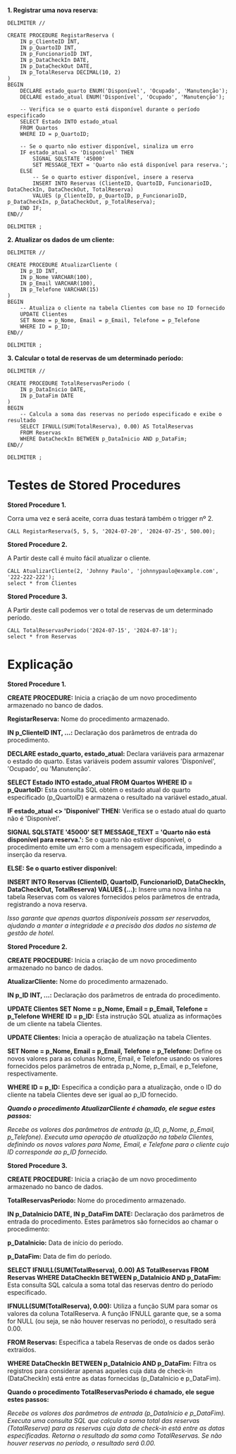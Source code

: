 **1. Registrar uma nova reserva:**

```
DELIMITER //

CREATE PROCEDURE RegistarReserva (
    IN p_ClienteID INT,
    IN p_QuartoID INT,
    IN p_FuncionarioID INT,
    IN p_DataCheckIn DATE,
    IN p_DataCheckOut DATE,
    IN p_TotalReserva DECIMAL(10, 2)
)
BEGIN
    DECLARE estado_quarto ENUM('Disponível', 'Ocupado', 'Manutenção');
    DECLARE estado_atual ENUM('Disponível', 'Ocupado', 'Manutenção');

    -- Verifica se o quarto está disponível durante o período especificado
    SELECT Estado INTO estado_atual
    FROM Quartos
    WHERE ID = p_QuartoID;

    -- Se o quarto não estiver disponível, sinaliza um erro
    IF estado_atual <> 'Disponível' THEN
        SIGNAL SQLSTATE '45000'
        SET MESSAGE_TEXT = 'Quarto não está disponível para reserva.';
    ELSE
        -- Se o quarto estiver disponível, insere a reserva
        INSERT INTO Reservas (ClienteID, QuartoID, FuncionarioID, DataCheckIn, DataCheckOut, TotalReserva)
        VALUES (p_ClienteID, p_QuartoID, p_FuncionarioID, p_DataCheckIn, p_DataCheckOut, p_TotalReserva);
    END IF;
END//

DELIMITER ;
```

**2. Atualizar os dados de um cliente:**

```
DELIMITER //

CREATE PROCEDURE AtualizarCliente (
    IN p_ID INT,
    IN p_Nome VARCHAR(100),
    IN p_Email VARCHAR(100),
    IN p_Telefone VARCHAR(15)
)
BEGIN
    -- Atualiza o cliente na tabela Clientes com base no ID fornecido
    UPDATE Clientes 
    SET Nome = p_Nome, Email = p_Email, Telefone = p_Telefone 
    WHERE ID = p_ID;
END//

DELIMITER ;

```

**3. Calcular o total de reservas de um determinado período:**

```
DELIMITER //

CREATE PROCEDURE TotalReservasPeriodo (
    IN p_DataInicio DATE,
    IN p_DataFim DATE
)
BEGIN
    -- Calcula a soma das reservas no período especificado e exibe o resultado
    SELECT IFNULL(SUM(TotalReserva), 0.00) AS TotalReservas
    FROM Reservas
    WHERE DataCheckIn BETWEEN p_DataInicio AND p_DataFim;
END//

DELIMITER ;
```


# Testes de Stored Procedures

**Stored Procedure 1.**



Corra uma vez e será aceite, corra duas testará também o trigger nº 2.
```
CALL RegistarReserva(5, 5, 5, '2024-07-20', '2024-07-25', 500.00);
```


**Stored Procedure 2.**



A Partir deste call é muito fácil atualizar o cliente.
```
CALL AtualizarCliente(2, 'Johnny Paulo', 'johnnypaulo@example.com', '222-222-222');
select * from Clientes
```

**Stored Procedure 3.**



A Partir deste call podemos ver o total de reservas de um determinado período.
```
CALL TotalReservasPeriodo('2024-07-15', '2024-07-18');
select * from Reservas
```

# Explicação

**Stored Procedure 1.**



**CREATE PROCEDURE:** Inicia a criação de um novo procedimento armazenado no banco de dados.

**RegistarReserva:** Nome do procedimento armazenado.

**IN p_ClienteID INT, ...:** Declaração dos parâmetros de entrada do procedimento.

**DECLARE estado_quarto, estado_atual:** Declara variáveis para armazenar o estado do quarto. Estas variáveis podem assumir valores 'Disponível', 'Ocupado', ou 'Manutenção'.

**SELECT Estado INTO estado_atual FROM Quartos WHERE ID = p_QuartoID:** Esta consulta SQL obtém o estado atual do quarto especificado (p_QuartoID) e armazena o resultado na variável estado_atual.

**IF estado_atual <> 'Disponível' THEN:** Verifica se o estado atual do quarto não é 'Disponível'.

**SIGNAL SQLSTATE '45000' SET MESSAGE_TEXT = 'Quarto não está disponível para reserva.':** Se o quarto não estiver disponível, o procedimento emite um erro com a mensagem especificada, impedindo a inserção da reserva.

**ELSE: Se o quarto estiver disponível:**

**INSERT INTO Reservas (ClienteID, QuartoID, FuncionarioID, DataCheckIn, DataCheckOut, TotalReserva) VALUES (...):** Insere uma nova linha na tabela Reservas com os valores fornecidos pelos parâmetros de entrada, registrando a nova reserva.


*Isso garante que apenas quartos disponíveis possam ser reservados, ajudando a manter a integridade e a precisão dos dados no sistema de gestão de hotel.*


**Stored Procedure 2.**



**CREATE PROCEDURE:** Inicia a criação de um novo procedimento armazenado no banco de dados.

**AtualizarCliente:** Nome do procedimento armazenado.

**IN p_ID INT, ...:** Declaração dos parâmetros de entrada do procedimento.

**UPDATE Clientes SET Nome = p_Nome, Email = p_Email, Telefone = p_Telefone WHERE ID = p_ID:** Esta instrução SQL atualiza as informações de um cliente na tabela Clientes.

**UPDATE Clientes:** Inicia a operação de atualização na tabela Clientes.

**SET Nome = p_Nome, Email = p_Email, Telefone = p_Telefone:** Define os novos valores para as colunas Nome, Email, e Telefone usando os valores fornecidos pelos parâmetros de entrada p_Nome, p_Email, e p_Telefone, respectivamente.

**WHERE ID = p_ID:** Especifica a condição para a atualização, onde o ID do cliente na tabela Clientes deve ser igual ao p_ID fornecido.

***Quando o procedimento AtualizarCliente é chamado, ele segue estes passos:***

_Recebe os valores dos parâmetros de entrada (p_ID, p_Nome, p_Email, p_Telefone)._
_Executa uma operação de atualização na tabela Clientes, definindo os novos valores para Nome, Email, e Telefone para o cliente cujo ID corresponde ao p_ID fornecido._

**Stored Procedure 3.**



**CREATE PROCEDURE:** Inicia a criação de um novo procedimento armazenado no banco de dados.

**TotalReservasPeriodo:** Nome do procedimento armazenado.

**IN p_DataInicio DATE, IN p_DataFim DATE:** Declaração dos parâmetros de entrada do procedimento. Estes parâmetros são fornecidos ao chamar o procedimento:

**p_DataInicio:** Data de início do período.

**p_DataFim:** Data de fim do período.

**SELECT IFNULL(SUM(TotalReserva), 0.00) AS TotalReservas FROM Reservas WHERE DataCheckIn BETWEEN p_DataInicio AND p_DataFim:** Esta consulta SQL calcula a soma total das reservas dentro do período especificado.

**IFNULL(SUM(TotalReserva), 0.00):** Utiliza a função SUM para somar os valores da coluna TotalReserva. A função IFNULL garante que, se a soma for NULL (ou seja, se não houver reservas no período), o resultado será 0.00.

**FROM Reservas:** Especifica a tabela Reservas de onde os dados serão extraídos.

**WHERE DataCheckIn BETWEEN p_DataInicio AND p_DataFim:** Filtra os registros para considerar apenas aqueles cuja data de check-in (DataCheckIn) está entre as datas fornecidas (p_DataInicio e p_DataFim).

**Quando o procedimento TotalReservasPeriodo é chamado, ele segue estes passos:**

_Recebe os valores dos parâmetros de entrada (p_DataInicio e p_DataFim).
Executa uma consulta SQL que calcula a soma total das reservas (TotalReserva) para as reservas cuja data de check-in está entre as datas especificadas. Retorna o resultado da soma como TotalReservas. Se não houver reservas no período, o resultado será 0.00._

